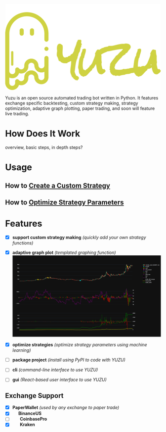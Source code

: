 
![yuzu logo](./yuzu-logo.png)

Yuzu is an open source automated trading bot written in Python. It features exchange specific backtesting, custom strategy making, strategy optimization, adaptive graph plotting, paper trading, and soon will feature live trading.

# How Does It Work

overview, basic steps, in depth steps?

# Usage

## How to [Create a Custom Strategy](./assets/custom-strategy.md)

## How to [Optimize Strategy Parameters](./assets/optimize-strategy.md)

# Features

- [x] **support custom strategy making** _(quickly add your own strategy functions)_

- [x] **adaptive graph plot** _(templated graphing function)_
  ![demo plot](.asets/../assets/demo-plot.png)
- [x] **optimize strategies** _(optimize strategy parameters using machine learning)_
- [ ] **package project** _(install using PyPI to code with YUZU)_
- [ ] **cli** _(command-line interface to use YUZU)_
- [ ] **gui** _(React-based user interface to use YUZU)_

## Exchange Support

- [x] **PaperWallet** _(used by any exchange to paper trade)_
- [x] <img src="https://logos-download.com/wp-content/uploads/2018/04/Binance_logo_coin.png" width="15" height="15"> **BinanceUS**
- [ ] <img src="https://cryptorank-images.s3.eu-central-1.amazonaws.com/exchanges/coinbase%20pro1551970953715.png" width="20" height="14"> **CoinbasePro**
- [x] <img src="https://logos-world.net/wp-content/uploads/2021/02/Kraken-Symbol.png" width="20" height="12"> **Kraken**
